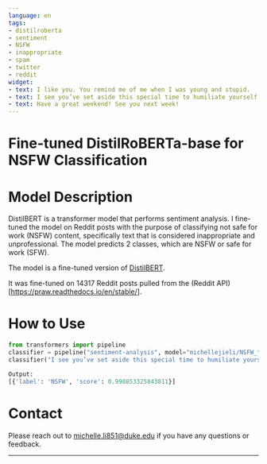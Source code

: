 ```yaml
---
language: en
tags:
- distilroberta
- sentiment
- NSFW
- inappropriate
- spam
- twitter
- reddit
widget:
- text: I like you. You remind me of me when I was young and stupid.
- text: I see you’ve set aside this special time to humiliate yourself in public.
- text: Have a great weekend! See you next week!
---
```


# Fine-tuned DistilRoBERTa-base for NSFW Classification

# Model Description 

DistilBERT is a transformer model that performs sentiment analysis. I fine-tuned the model on Reddit posts with the purpose of classifying not safe for work (NSFW) content, specifically text that is considered inappropriate and unprofessional. The model predicts 2 classes, which are NSFW or safe for work (SFW). 

The model is a fine-tuned version of [DistilBERT](https://huggingface.co/docs/transformers/model_doc/distilbert).

It was fine-tuned on 14317 Reddit posts pulled from the (Reddit API) [https://praw.readthedocs.io/en/stable/].

# How to Use 

```python
from transformers import pipeline
classifier = pipeline("sentiment-analysis", model="michellejieli/NSFW_text_classification")
classifier("I see you’ve set aside this special time to humiliate yourself in public.")
```

```python
Output:
[{'label': 'NSFW', 'score': 0.998853325843811}]
```

# Contact

Please reach out to [michelle.li851@duke.edu](mailto:michelle.li851@duke.edu) if you have any questions or feedback.

---